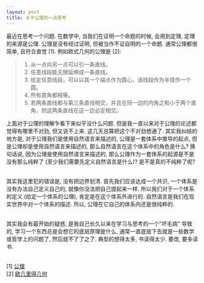 ```yaml
---
layout: post
title: 关于公理的一点思考
---
```

最近在思考一个问题. 在数学中, 当我们在证明一个命题的时候, 会用到定理, 定理的来源是公理. 公理是没有经过证明, 但被当作不证自明的一个命题. 通常公理都很简单, 且符合直觉 [1]. 例如欧式几何的公理是 [2]:
> 1. 从一点向另一点可以引一条直线。
> 1. 任意线段能无限延伸成一条直线。
> 1. 给定任意线段，可以以其一个端点作为圆心，该线段作为半径作一个圆。
> 1. 所有直角都相等。
> 1. 若两条直线都与第三条直线相交，并且在同一边的内角之和小于两个直角，则这两条直线在这一边必定相交。

上面对于公理的理解乍看下来似乎没什么问题. 但是我一直以来对于公理的论述都觉得有哪里不对劲, 但又说不上来. 这几天总算把这个不对劲想通了. 其实我纠结的地方是, 对于公理我们是使用自然语言来描述的, 公理是一套体系中推导的起点, 但是公理却是使用自然语言来描述的, 那么自然语言在这个体系中的角色是什么? 换句话说, 因为公理是使用自然语言来描述的, 那么公理作为一套体系的起源是不是没有那么纯粹了 (至少我们需要先定义自然语言是什么)? 是不是真的不纯粹了呢?<br />​

其实我这里犯的错误是, 没有把边界划清. 首先我们应该达成一个共识, 一个体系是没有办法自己定义自己的, 就像你没法把自己提起来一样. 所以我们对于一个体系的定义 (给定一个体系的公理), 肯定是在这个体系外进行的. 自然语言是我们在现实世界中对一个体系的描述. 所以, 公理在它自己的体系内还是很纯粹的.<br />​

其实我会有最开始的疑惑, 是我自己长久以来在学习与思考的一个"坏毛病" 导致的, 学习一个东西总是会想它的底层原理是什么, 通常一直底层下去就是一些数学或哲学上的问题了, 然后就不了了之了. 典型的想得太多, 书读得太少. 要改, 要多读书.<br />​

[1] [公理](https://zh.wikipedia.org/wiki/%E5%85%AC%E7%90%86)<br />[2] [欧几里得几何](https://zh.wikipedia.org/wiki/%E6%AC%A7%E5%87%A0%E9%87%8C%E5%BE%97%E5%87%A0%E4%BD%95)

